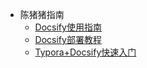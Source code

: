 - 陈猪猪指南
  - [Docsify使用指南](陈猪猪指南/Docsify使用指南.md)
  - [Docsify部署教程](陈猪猪指南/Docsify部署教程.md)
  - [Typora+Docsify快速入门](陈猪猪指南/Typora+Docsify快速入门.md)
